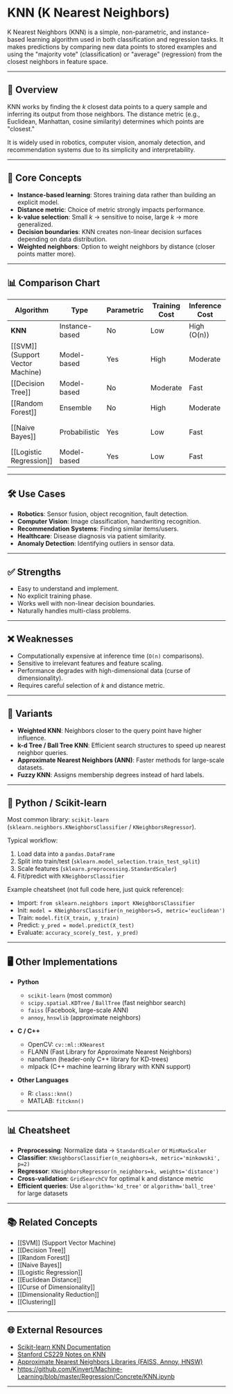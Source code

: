 # KNN (K Nearest Neighbors)

K Nearest Neighbors (KNN) is a simple, non-parametric, and instance-based learning algorithm used in both classification and regression tasks. It makes predictions by comparing new data points to stored examples and using the "majority vote" (classification) or "average" (regression) from the closest neighbors in feature space.

---

## 🧭 Overview

KNN works by finding the *k* closest data points to a query sample and inferring its output from those neighbors. The distance metric (e.g., Euclidean, Manhattan, cosine similarity) determines which points are "closest."  

It is widely used in robotics, computer vision, anomaly detection, and recommendation systems due to its simplicity and interpretability.

---

## 🧩 Core Concepts

- **Instance-based learning**: Stores training data rather than building an explicit model.  
- **Distance metric**: Choice of metric strongly impacts performance.  
- **k-value selection**: Small *k* → sensitive to noise, large *k* → more generalized.  
- **Decision boundaries**: KNN creates non-linear decision surfaces depending on data distribution.  
- **Weighted neighbors**: Option to weight neighbors by distance (closer points matter more).  

---

## 📊 Comparison Chart

| Algorithm                  | Type              | Parametric | Training Cost | Inference Cost | Robust to Noise | Common Use Cases          |
|-----------------------------|------------------|------------|---------------|----------------|-----------------|---------------------------|
| **KNN**                    | Instance-based   | No         | Low           | High (O(n))    | Moderate        | Classification, regression |
| [[SVM]] (Support Vector Machine) | Model-based      | Yes        | High          | Moderate       | High            | Classification, margins   |
| [[Decision Tree]]           | Model-based      | No         | Moderate      | Fast           | Low (pruning needed) | Classification, regression |
| [[Random Forest]]           | Ensemble         | No         | High          | Moderate       | High            | Classification, regression |
| [[Naive Bayes]]             | Probabilistic    | Yes        | Low           | Fast           | Low (independence assumption) | Text classification |
| [[Logistic Regression]]     | Model-based      | Yes        | Low           | Fast           | Moderate        | Binary classification |

---

## 🛠️ Use Cases

- **Robotics**: Sensor fusion, object recognition, fault detection.  
- **Computer Vision**: Image classification, handwriting recognition.  
- **Recommendation Systems**: Finding similar items/users.  
- **Healthcare**: Disease diagnosis via patient similarity.  
- **Anomaly Detection**: Identifying outliers in sensor data.  

---

## ✅ Strengths

- Easy to understand and implement.  
- No explicit training phase.  
- Works well with non-linear decision boundaries.  
- Naturally handles multi-class problems.  

---

## ❌ Weaknesses

- Computationally expensive at inference time (`O(n)` comparisons).  
- Sensitive to irrelevant features and feature scaling.  
- Performance degrades with high-dimensional data (curse of dimensionality).  
- Requires careful selection of *k* and distance metric.  

---

## 🔧 Variants

- **Weighted KNN**: Neighbors closer to the query point have higher influence.  
- **k-d Tree / Ball Tree KNN**: Efficient search structures to speed up nearest neighbor queries.  
- **Approximate Nearest Neighbors (ANN)**: Faster methods for large-scale datasets.  
- **Fuzzy KNN**: Assigns membership degrees instead of hard labels.  

---

## 🐍 Python / Scikit-learn

Most common library: `scikit-learn` (`sklearn.neighbors.KNeighborsClassifier` / `KNeighborsRegressor`).

Typical workflow:
1. Load data into a `pandas.DataFrame`
2. Split into train/test (`sklearn.model_selection.train_test_split`)
3. Scale features (`sklearn.preprocessing.StandardScaler`)
4. Fit/predict with `KNeighborsClassifier`

Example cheatsheet (not full code here, just quick reference):

- Import: `from sklearn.neighbors import KNeighborsClassifier`
- Init: `model = KNeighborsClassifier(n_neighbors=5, metric='euclidean')`
- Train: `model.fit(X_train, y_train)`
- Predict: `y_pred = model.predict(X_test)`
- Evaluate: `accuracy_score(y_test, y_pred)`

---

## 🖥️ Other Implementations

- **Python**  
  - `scikit-learn` (most common)
  - `scipy.spatial.KDTree` / `BallTree` (fast neighbor search)
  - `faiss` (Facebook, large-scale ANN)
  - `annoy`, `hnswlib` (approximate neighbors)

- **C / C++**  
  - OpenCV: `cv::ml::KNearest`
  - FLANN (Fast Library for Approximate Nearest Neighbors)
  - nanoflann (header-only C++ library for KD-trees)
  - mlpack (C++ machine learning library with KNN support)

- **Other Languages**  
  - R: `class::knn()`
  - MATLAB: `fitcknn()`

---

## 📊 Cheatsheet

- **Preprocessing**: Normalize data → `StandardScaler` or `MinMaxScaler`
- **Classifier**: `KNeighborsClassifier(n_neighbors=k, metric='minkowski', p=2)`
- **Regressor**: `KNeighborsRegressor(n_neighbors=k, weights='distance')`
- **Cross-validation**: `GridSearchCV` for optimal k and distance metric
- **Efficient queries**: Use `algorithm='kd_tree'` or `algorithm='ball_tree'` for large datasets

---

## 📚 Related Concepts

- [[SVM]] (Support Vector Machine)  
- [[Decision Tree]]
- [[Random Forest]]
- [[Naive Bayes]]
- [[Logistic Regression]]
- [[Euclidean Distance]]
- [[Curse of Dimensionality]]
- [[Dimensionality Reduction]]
- [[Clustering]]

---

## 🌐 External Resources

- [Scikit-learn KNN Documentation](https://scikit-learn.org/stable/modules/neighbors.html)  
- [Stanford CS229 Notes on KNN](https://cs229.stanford.edu/)  
- [Approximate Nearest Neighbors Libraries (FAISS, Annoy, HNSW)](https://github.com/facebookresearch/faiss)
- https://github.com/Kinvert/Machine-Learning/blob/master/Regression/Concrete/KNN.ipynb

---
